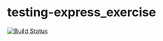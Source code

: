 # testing-express_exercise
[![Build Status](https://travis-ci.org/JohnDHamm/testing-express_exercise.svg?branch=master)](https://travis-ci.org/JohnDHamm/testing-express_exercise)
